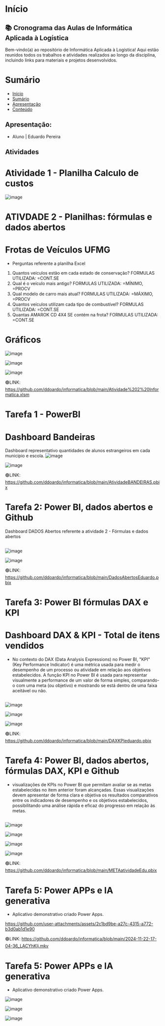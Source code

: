 #    Início
## 📚 Cronograma das Aulas de Informática Aplicada à Logística
Bem-vindo(a) ao repositório de Informática Aplicada à Logística! Aqui estão reunidos todos os trabalhos e atividades realizados ao longo da disciplina, incluindo links para materiais e projetos desenvolvidos.
##
# Sumário

* [Início](#Início)
* [Sumário](#Sumário)
* [Apresentação](#Apresentação)
* [Conteúdo](#Atividades)
##
## Apresentação:
*    Aluno | Eduardo Pereira
##

## Atividades
#    Atividade 1 - Planilha Calculo de custos
![image](https://github.com/user-attachments/assets/6805f131-8357-4616-b745-5e0300e8c4c7)
##
#    ATIVDADE 2 - Planilhas: fórmulas e dados abertos
#  Frotas de Veículos UFMG
*    Perguntas referente a planilha Excel
1. Quantos veículos estão em cada estado de conservação?
    FORMULAS UTILIZADA: =CONT.SE
2. Qual é o veículo mais antigo?
    FORMULAS UTILIZADA: =MÍNIMO, =PROCV
3. Qual modelo de carro mais atual?
    FORMULAS UTILIZADA: =MÁXIMO, =PROCV
4. Quantos veículos utilizam cada tipo de combustível?
    FORMULAS UTILIZADA: =CONT.SE
5. Quantas AMAROK CD 4X4 SE contém na frota?
  FORMULAS UTILIZADA: =CONT.SE
##
#    Gráficos
![image](https://github.com/user-attachments/assets/d77a6b13-93be-4f5a-9d31-71731e8b00a5)

![image](https://github.com/user-attachments/assets/071fee5a-1d17-4dbf-a9f7-e602566185e6)

![image](https://github.com/user-attachments/assets/eab046d4-138e-45fe-a669-7c257a3a9a77)



🟢LINK: https://github.com/ddoardo/informatica/blob/main/Atividade%202%20Informatica.xlsm
##
#    Tarefa 1 - PowerBI
#    Dashboard Bandeiras
Dashboard representativo quantidades de alunos estrangeiros em cada municipio e escola.
![image](https://github.com/user-attachments/assets/816364b4-080d-4395-8410-f37d69cf0519)

![image](https://github.com/user-attachments/assets/3029f1d4-5251-4689-962b-b2ac898cf0de)


🟢LINK: https://github.com/ddoardo/informatica/blob/main/AtividadeBANDEIRAS.pbix
##
#    Tarefa 2: Power BI, dados abertos e Github
Dashboard DADOS Abertos referente a atividade 2 - Fórmulas e dados abertos
##
![image](https://github.com/user-attachments/assets/cb45d2d8-f980-49a8-9ba3-8d530a699b62)

![image](https://github.com/user-attachments/assets/18c7e79c-b674-4410-a564-f36067f59ac5)

🟢LINK: https://github.com/ddoardo/informatica/blob/main/DadosAbertosEduardo.pbix
##
#    Tarefa 3: Power BI fórmulas DAX e KPI 
#    Dashboard DAX & KPI - Total de itens vendidos
*    No contexto do DAX (Data Analysis Expressions) no Power BI, "KPI" (Key Performance Indicator) é uma métrica usada para medir o desempenho de um processo ou atividade em relação aos objetivos estabelecidos. A função KPI no Power BI é usada para representar visualmente a performance de um valor de forma simples, comparando-o com uma meta (ou objetivo) e mostrando se está dentro de uma faixa aceitável ou não.
##
![image](https://github.com/user-attachments/assets/5c58df7b-4f6c-4893-affc-6a19a9a829a9)

![image](https://github.com/user-attachments/assets/00213eae-4540-4431-9183-8b5e5d9ecbc1)

![image](https://github.com/user-attachments/assets/c413ee27-60d6-4b5a-a5eb-2100d2028690)


🟢LINK: https://github.com/ddoardo/informatica/blob/main/DAXKPIeduardo.pbix
##
#    Tarefa 4: Power BI, dados abertos, fórmulas DAX, KPI e Github
* visualizações de KPIs no Power BI que permitam avaliar se as metas estabelecidas no item anterior foram alcançadas. Essas visualizações devem apresentar de forma clara e objetiva os resultados comparativos entre os indicadores de desempenho e os objetivos estabelecidos, possibilitando uma análise rápida e eficaz do progresso em relação às metas.
##
![image](https://github.com/user-attachments/assets/3da8ebc7-394e-480c-889f-2bf34e812a0b)

![image](https://github.com/user-attachments/assets/78a0d206-3950-4e9a-9493-115e94d77f48)

![image](https://github.com/user-attachments/assets/3c8998df-557b-4626-8004-a30e0700e9fb)

![image](https://github.com/user-attachments/assets/2fb14d31-5ac6-4f9f-945c-27e876af15d0)

🟢LINK: https://github.com/ddoardo/informatica/blob/main/METAatividadeEdu.pbix

##
#    Tarefa 5: Power APPs e IA generativa
* Aplicativo demonstrativo criado Power Apps.


https://github.com/user-attachments/assets/2c1bd9be-a27c-4315-a772-b3d0ab1d1e90


🟢LINK: https://github.com/ddoardo/informatica/blob/main/2024-11-22-17-04-36_LACYhKIj.mkv

##
#    Tarefa 5: Power APPs e IA generativa
* Aplicativo demonstrativo criado Power Apps.

![image](https://github.com/user-attachments/assets/01c127a3-3607-4285-bf5e-e650bc62d1ed)

![image](https://github.com/user-attachments/assets/dcf33bc3-7fd6-4790-b8d3-d02626655e2a)

![image](https://github.com/user-attachments/assets/34e5f3ff-a518-4e5f-983c-8294cd4d4d3c)





